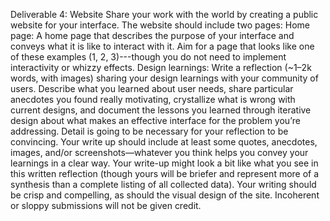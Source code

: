 Deliverable 4: Website
Share your work with the world by creating a public website for your interface. The website should include two pages:
Home page: A home page that describes the purpose of your interface and conveys what it is like to interact with it. Aim for a page that looks like one of these examples (1, 2, 3)---though you do not need to implement interactivity or whizzy effects.
Design learnings: Write a reflection (~1–2k words, with images) sharing your design learnings with your community of users. Describe what you learned about user needs, share particular anecdotes you found really motivating, crystallize what is wrong with current designs, and document the lessons you learned through iterative design about what makes an effective interface for the problem you’re addressing. Detail is going to be necessary for your reflection to be convincing. Your write up should include at least some quotes, anecdotes, images, and/or screenshots—whatever you think helps you convey your learnings in a clear way. Your write-up might look a bit like what you see in this written reflection (though yours will be briefer and represent more of a synthesis than a complete listing of all collected data).
Your writing should be crisp and compelling, as should the visual design of the site. Incoherent or sloppy submissions will not be given credit.
